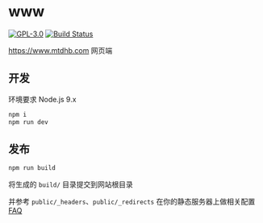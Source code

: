 # www

[![GPL-3.0](https://img.shields.io/badge/license-GPL--3.0-blue.svg)](LICENSE)
[![Build Status](https://travis-ci.org/mtdhb/www.svg?branch=master)](https://travis-ci.org/mtdhb/www)

https://www.mtdhb.com 网页端

## 开发

环境要求 Node.js 9.x

```bash
npm i
npm run dev
```

## 发布

```bash
npm run build
```

将生成的 `build/` 目录提交到网站根目录

并参考 `public/_headers`、`public/_redirects` 在你的静态服务器上做相关配置 [FAQ](https://github.com/mtdhb/mtdhb/issues/135)
